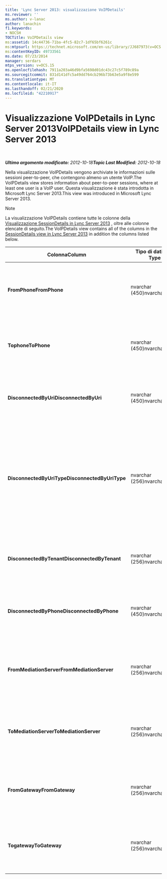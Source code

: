 ```yaml
---
title: 'Lync Server 2013: visualizzazione VoIPDetails'
ms.reviewer: ''
ms.author: v-lanac
author: lanachin
f1.keywords:
- NOCSH
TOCTitle: VoIPDetails view
ms:assetid: 14c44736-71ba-4fc5-82c7-1df65bf6261c
ms:mtpsurl: https://technet.microsoft.com/en-us/library/JJ687973(v=OCS.15)
ms:contentKeyID: 49733561
ms.date: 07/23/2014
manager: serdars
mtps_version: v=OCS.15
ms.openlocfilehash: 7911a203a46d9bfa5698d01dc43c27c5f789c89a
ms.sourcegitcommit: 831d141dfc5a49dd764cb296b73b63e5a9f8e599
ms.translationtype: MT
ms.contentlocale: it-IT
ms.lasthandoff: 02/21/2020
ms.locfileid: "42210917"
---
```

<div data-xmlns="http://www.w3.org/1999/xhtml">

<div class="topic" data-xmlns="http://www.w3.org/1999/xhtml" data-msxsl="urn:schemas-microsoft-com:xslt" data-cs="https://msdn.microsoft.com/">

<div data-asp="https://msdn2.microsoft.com/asp">

# <a name="voipdetails-view-in-lync-server-2013"></a><span data-ttu-id="dd53a-102">Visualizzazione VoIPDetails in Lync Server 2013</span><span class="sxs-lookup"><span data-stu-id="dd53a-102">VoIPDetails view in Lync Server 2013</span></span>

</div>

<div id="mainSection">

<div id="mainBody">

<span> </span>

<span data-ttu-id="dd53a-103">_**Ultimo argomento modificato:** 2012-10-18_</span><span class="sxs-lookup"><span data-stu-id="dd53a-103">_**Topic Last Modified:** 2012-10-18_</span></span>

<span data-ttu-id="dd53a-104">Nella visualizzazione VoIPDetails vengono archiviate le informazioni sulle sessioni peer-to-peer, che contengono almeno un utente VoIP.</span><span class="sxs-lookup"><span data-stu-id="dd53a-104">The VoIPDetails view stores information about peer-to-peer sessions, where at least one user is a VoIP user.</span></span> <span data-ttu-id="dd53a-105">Questa visualizzazione è stata introdotta in Microsoft Lync Server 2013.</span><span class="sxs-lookup"><span data-stu-id="dd53a-105">This view was introduced in Microsoft Lync Server 2013.</span></span>

<div>


> [!NOTE]  
> <span data-ttu-id="dd53a-106">La visualizzazione VoIPDetails contiene tutte le colonne della <A href="lync-server-2013-sessiondetails-view.md">Visualizzazione SessionDetails in Lync Server 2013</A> , oltre alle colonne elencate di seguito.</span><span class="sxs-lookup"><span data-stu-id="dd53a-106">The VoIPDetails view contains all of the columns in the <A href="lync-server-2013-sessiondetails-view.md">SessionDetails view in Lync Server 2013</A> in addition the columns listed below.</span></span>



</div>


<table>
<colgroup>
<col style="width: 33%" />
<col style="width: 33%" />
<col style="width: 33%" />
</colgroup>
<thead>
<tr class="header">
<th><span data-ttu-id="dd53a-107">Colonna</span><span class="sxs-lookup"><span data-stu-id="dd53a-107">Column</span></span></th>
<th><span data-ttu-id="dd53a-108">Tipo di dati</span><span class="sxs-lookup"><span data-stu-id="dd53a-108">Data Type</span></span></th>
<th><span data-ttu-id="dd53a-109">Dettagli</span><span class="sxs-lookup"><span data-stu-id="dd53a-109">Details</span></span></th>
</tr>
</thead>
<tbody>
<tr class="odd">
<td><p><span data-ttu-id="dd53a-110"><strong>FromPhone</strong></span><span class="sxs-lookup"><span data-stu-id="dd53a-110"><strong>FromPhone</strong></span></span></p></td>
<td><p><span data-ttu-id="dd53a-111">nvarchar (450)</span><span class="sxs-lookup"><span data-stu-id="dd53a-111">nvarchar(450)</span></span></p></td>
<td><p><span data-ttu-id="dd53a-112">URI telefono dell'utente che ha avviato la sessione.</span><span class="sxs-lookup"><span data-stu-id="dd53a-112">Phone URI of the user who started the session.</span></span></p></td>
</tr>
<tr class="even">
<td><p><span data-ttu-id="dd53a-113"><strong>Tophone</strong></span><span class="sxs-lookup"><span data-stu-id="dd53a-113"><strong>ToPhone</strong></span></span></p></td>
<td><p><span data-ttu-id="dd53a-114">nvarchar (450)</span><span class="sxs-lookup"><span data-stu-id="dd53a-114">nvarchar(450)</span></span></p></td>
<td><p><span data-ttu-id="dd53a-115">URI telefono dell'utente che ha partecipato alla sessione.</span><span class="sxs-lookup"><span data-stu-id="dd53a-115">Phone URI of the user who joined the session.</span></span></p></td>
</tr>
<tr class="odd">
<td><p><span data-ttu-id="dd53a-116"><strong>DisconnectedByUri</strong></span><span class="sxs-lookup"><span data-stu-id="dd53a-116"><strong>DisconnectedByUri</strong></span></span></p></td>
<td><p><span data-ttu-id="dd53a-117">nvarchar (450)</span><span class="sxs-lookup"><span data-stu-id="dd53a-117">nvarchar(450)</span></span></p></td>
<td><p><span data-ttu-id="dd53a-118">URI dell'utente che ha interrotto la sessione.</span><span class="sxs-lookup"><span data-stu-id="dd53a-118">URI of the user who disconnected the session.</span></span></p></td>
</tr>
<tr class="even">
<td><p><span data-ttu-id="dd53a-119"><strong>DisconnectedByUriType</strong></span><span class="sxs-lookup"><span data-stu-id="dd53a-119"><strong>DisconnectedByUriType</strong></span></span></p></td>
<td><p><span data-ttu-id="dd53a-120">nvarchar (256)</span><span class="sxs-lookup"><span data-stu-id="dd53a-120">nvarchar(256)</span></span></p></td>
<td><p><span data-ttu-id="dd53a-121">Tipo di URI dell'utente che ha interrotto la sessione.</span><span class="sxs-lookup"><span data-stu-id="dd53a-121">Type of URI of the user who disconnected the session.</span></span> <span data-ttu-id="dd53a-122">Per ulteriori informazioni, vedere la <a href="lync-server-2013-uritypes-table.md">tabella UriTypes in Lync Server 2013</a> .</span><span class="sxs-lookup"><span data-stu-id="dd53a-122">See the <a href="lync-server-2013-uritypes-table.md">UriTypes table in Lync Server 2013</a> for more information.</span></span></p></td>
</tr>
<tr class="odd">
<td><p><span data-ttu-id="dd53a-123"><strong>DisconnectedByTenant</strong></span><span class="sxs-lookup"><span data-stu-id="dd53a-123"><strong>DisconnectedByTenant</strong></span></span></p></td>
<td><p><span data-ttu-id="dd53a-124">nvarchar (256)</span><span class="sxs-lookup"><span data-stu-id="dd53a-124">nvarchar(256)</span></span></p></td>
<td><p><span data-ttu-id="dd53a-125">Tenant dell'utente che ha interrotto la sessione.</span><span class="sxs-lookup"><span data-stu-id="dd53a-125">Tenant of the user who disconnected the session.</span></span></p></td>
</tr>
<tr class="even">
<td><p><span data-ttu-id="dd53a-126"><strong>DisconnectedByPhone</strong></span><span class="sxs-lookup"><span data-stu-id="dd53a-126"><strong>DisconnectedByPhone</strong></span></span></p></td>
<td><p><span data-ttu-id="dd53a-127">nvarchar (450)</span><span class="sxs-lookup"><span data-stu-id="dd53a-127">nvarchar(450)</span></span></p></td>
<td><p><span data-ttu-id="dd53a-128">URI telefono dell'utente che ha interrotto la sessione.</span><span class="sxs-lookup"><span data-stu-id="dd53a-128">Phone URI of the user who disconnected the session.</span></span></p></td>
</tr>
<tr class="odd">
<td><p><span data-ttu-id="dd53a-129"><strong>FromMediationServer</strong></span><span class="sxs-lookup"><span data-stu-id="dd53a-129"><strong>FromMediationServer</strong></span></span></p></td>
<td><p><span data-ttu-id="dd53a-130">nvarchar (256)</span><span class="sxs-lookup"><span data-stu-id="dd53a-130">nvarchar(256)</span></span></p></td>
<td><p><span data-ttu-id="dd53a-131">Mediation Server utilizzato dall'utente che ha avviato la sessione.</span><span class="sxs-lookup"><span data-stu-id="dd53a-131">Mediation Server used by the user who started the session.</span></span></p></td>
</tr>
<tr class="even">
<td><p><span data-ttu-id="dd53a-132"><strong>ToMediationServer</strong></span><span class="sxs-lookup"><span data-stu-id="dd53a-132"><strong>ToMediationServer</strong></span></span></p></td>
<td><p><span data-ttu-id="dd53a-133">nvarchar (256)</span><span class="sxs-lookup"><span data-stu-id="dd53a-133">nvarchar(256)</span></span></p></td>
<td><p><span data-ttu-id="dd53a-134">Mediation Server utilizzato dall'utente che ha partecipato alla sessione.</span><span class="sxs-lookup"><span data-stu-id="dd53a-134">Mediation Server used by the user who joined the session.</span></span></p></td>
</tr>
<tr class="odd">
<td><p><span data-ttu-id="dd53a-135"><strong>FromGateway</strong></span><span class="sxs-lookup"><span data-stu-id="dd53a-135"><strong>FromGateway</strong></span></span></p></td>
<td><p><span data-ttu-id="dd53a-136">nvarchar (256)</span><span class="sxs-lookup"><span data-stu-id="dd53a-136">nvarchar(256)</span></span></p></td>
<td><p><span data-ttu-id="dd53a-137">Gateway utilizzato dall'utente che ha avviato la sessione.</span><span class="sxs-lookup"><span data-stu-id="dd53a-137">Gateway used by the user who started the session.</span></span></p></td>
</tr>
<tr class="even">
<td><p><span data-ttu-id="dd53a-138"><strong>Togateway</strong></span><span class="sxs-lookup"><span data-stu-id="dd53a-138"><strong>ToGateway</strong></span></span></p></td>
<td><p><span data-ttu-id="dd53a-139">nvarchar (256)</span><span class="sxs-lookup"><span data-stu-id="dd53a-139">nvarchar(256)</span></span></p></td>
<td><p><span data-ttu-id="dd53a-140">Gateway utilizzato dall'utente che ha partecipato alla sessione.</span><span class="sxs-lookup"><span data-stu-id="dd53a-140">Gateway used by the user who joined the session.</span></span></p></td>
</tr>
</tbody>
</table>


</div>

<span> </span>

</div>

</div>

</div>

